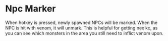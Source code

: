 # Npc Marker
When hotkey is pressed, newly spawned NPCs will be marked. When the NPC is hit with venom, it will unmark.
This is helpful for getting nex kc, as you can see which monsters in the area you still need to inflict venom upon.
